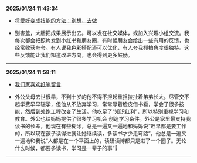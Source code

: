 
**2025/01/24 11:43:34**

- [将爱好变成技能的方法：别想，去做](https://www.douban.com/group/topic/317349365/?_spm_id=MTI4MTQzMjkx&_i=76798408L3rFgj)

- 别害羞，大胆把成果展示出去。可以发在社交媒体，或加入兴趣小组交流。我每次都会把照片发到小红书和朋友圈，有时候朋友会给出一些有用的反馈，也经常收获夸夸。有人说我色彩搭配还可以优化，有人夸我抓拍角度很独特。这些反馈能让我们知道改进方向，也会得到更多鼓励。


---


**2025/01/24 11:58:11**

- [我们家喜欢纸笔留言](https://www.douban.com/group/topic/317259033/?_spm_id=MjI2MDYyNjkx&_i=76263968L3rFgj)

- 外公父母去世很早，不到十岁的他不得不担起重担拉扯着弟弟长大。尽管交不起学费早早辍学，但他从不放弃学习，常常厚着脸皮借书看，学会了很多技能，然后到处跑工程改变了生活。他吃足了“知识红利”，所以特别重视学习和教育。外公也给妈妈提供了很多学习机会 创造学习条件。外公是家里最支持我读书的长辈，他现在有些糊涂，总是一遍又一遍地和妈妈说“迟早都是要工作的，所以现在孩子读得进就让她继续读，多读书才少走弯路”。他总是一遍又一遍地和我说“人都是在一个平面上的，读研读博都只是进了一个圈子。无论什么时候，都要多读书，学习是一辈子的事”🥺


---

